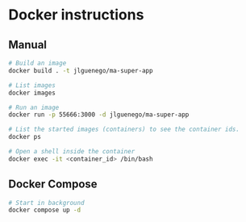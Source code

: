 # Docker instructions

## Manual

```sh
# Build an image
docker build . -t jlguenego/ma-super-app

# List images
docker images

# Run an image
docker run -p 55666:3000 -d jlguenego/ma-super-app

# List the started images (containers) to see the container ids.
docker ps

# Open a shell inside the container
docker exec -it <container_id> /bin/bash
```

## Docker Compose

```sh
# Start in background
docker compose up -d
```
